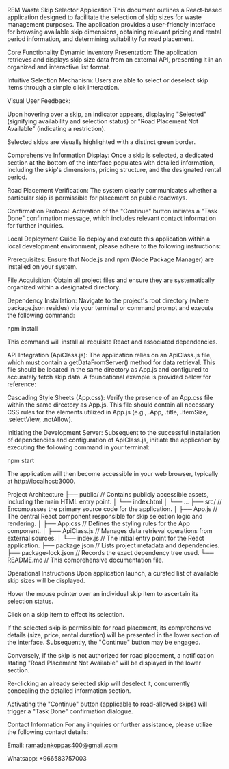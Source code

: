 REM Waste Skip Selector Application
This document outlines a React-based application designed to facilitate the selection of skip sizes for waste management purposes. The application provides a user-friendly interface for browsing available skip dimensions, obtaining relevant pricing and rental period information, and determining suitability for road placement.

Core Functionality
Dynamic Inventory Presentation: The application retrieves and displays skip size data from an external API, presenting it in an organized and interactive list format.

Intuitive Selection Mechanism: Users are able to select or deselect skip items through a simple click interaction.

Visual User Feedback:

Upon hovering over a skip, an indicator appears, displaying "Selected" (signifying availability and selection status) or "Road Placement Not Available" (indicating a restriction).

Selected skips are visually highlighted with a distinct green border.

Comprehensive Information Display: Once a skip is selected, a dedicated section at the bottom of the interface populates with detailed information, including the skip's dimensions, pricing structure, and the designated rental period.

Road Placement Verification: The system clearly communicates whether a particular skip is permissible for placement on public roadways.

Confirmation Protocol: Activation of the "Continue" button initiates a "Task Done" confirmation message, which includes relevant contact information for further inquiries.

Local Deployment Guide
To deploy and execute this application within a local development environment, please adhere to the following instructions:

Prerequisites: Ensure that Node.js and npm (Node Package Manager) are installed on your system.

File Acquisition: Obtain all project files and ensure they are systematically organized within a designated directory.

Dependency Installation: Navigate to the project's root directory (where package.json resides) via your terminal or command prompt and execute the following command:

npm install

This command will install all requisite React and associated dependencies.

API Integration (ApiClass.js):
The application relies on an ApiClass.js file, which must contain a getDataFromServer() method for data retrieval. This file should be located in the same directory as App.js and configured to accurately fetch skip data. A foundational example is provided below for reference:

Cascading Style Sheets (App.css):
Verify the presence of an App.css file within the same directory as App.js. This file should contain all necessary CSS rules for the elements utilized in App.js (e.g., .App, .title, .ItemSize, .selectView, .notAllow).

Initiating the Development Server:
Subsequent to the successful installation of dependencies and configuration of ApiClass.js, initiate the application by executing the following command in your terminal:

npm start

The application will then become accessible in your web browser, typically at http://localhost:3000.

Project Architecture
├── public/              // Contains publicly accessible assets, including the main HTML entry point.
│   └── index.html
│   └── ...
├── src/                 // Encompasses the primary source code for the application.
│   ├── App.js           // The central React component responsible for skip selection logic and rendering.
│   ├── App.css          // Defines the styling rules for the App component.
│   ├── ApiClass.js      // Manages data retrieval operations from external sources.
│   └── index.js         // The initial entry point for the React application.
├── package.json         // Lists project metadata and dependencies.
├── package-lock.json    // Records the exact dependency tree used.
└── README.md            // This comprehensive documentation file.

Operational Instructions
Upon application launch, a curated list of available skip sizes will be displayed.

Hover the mouse pointer over an individual skip item to ascertain its selection status.

Click on a skip item to effect its selection.

If the selected skip is permissible for road placement, its comprehensive details (size, price, rental duration) will be presented in the lower section of the interface. Subsequently, the "Continue" button may be engaged.

Conversely, if the skip is not authorized for road placement, a notification stating "Road Placement Not Available" will be displayed in the lower section.

Re-clicking an already selected skip will deselect it, concurrently concealing the detailed information section.

Activating the "Continue" button (applicable to road-allowed skips) will trigger a "Task Done" confirmation dialogue.

Contact Information
For any inquiries or further assistance, please utilize the following contact details:

Email: ramadankoppas400@gmail.com

Whatsapp: +966583757003

